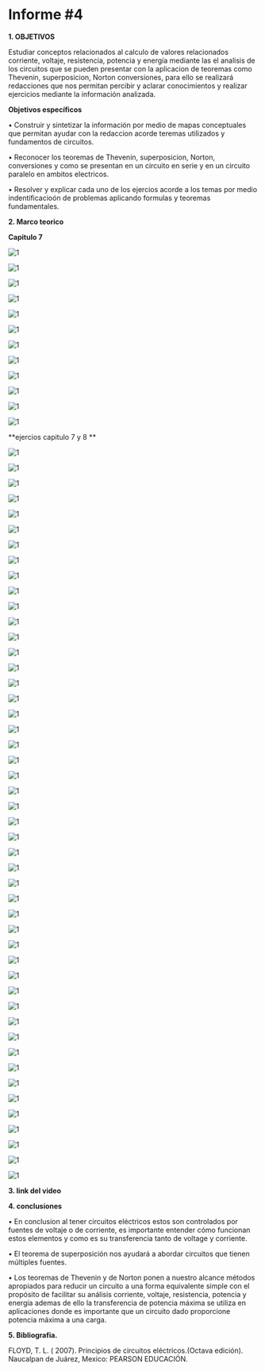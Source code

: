 # Informe #4

**1. OBJETIVOS**

Estudiar conceptos relacionados al calculo de valores relacionados  corriente, voltaje, resistencia, potencia y energía mediante las el analisis de los circuitos que se pueden presentar con la aplicacion de teoremas como Thevenin, superposicion, Norton  conversiones, para ello se realizará redacciones que nos permitan percibir y aclarar conocimientos y realizar ejercicios mediante la información analizada.

**Objetivos específicos**

• Construir y sintetizar la información por medio de mapas conceptuales que permitan ayudar con la redaccion acorde teremas utilizados y fundamentos de circuitos.

• Reconocer los teoremas de Thevenin, superposicion, Norton, conversiones y como se presentan en un circuito en serie y en un circuito paralelo en ambitos electricos.

• Resolver y explicar cada uno de los ejercios acorde a los temas por medio indentificacioón de problemas aplicando formulas y teoremas fundamentales.

**2. Marco teorico**

**Capitulo 7**

![1](https://github.com/Gomez-Erick/Fundamentos-de-circuirtos/blob/eb04285c5f557d69b99bb71eca0118a45da45d5e/imagenestarea%204/1s.PNG)

![1](https://github.com/Gomez-Erick/Fundamentos-de-circuirtos/blob/eb04285c5f557d69b99bb71eca0118a45da45d5e/imagenestarea%204/2s.PNG)

![1](https://github.com/Gomez-Erick/Fundamentos-de-circuirtos/blob/eb04285c5f557d69b99bb71eca0118a45da45d5e/imagenestarea%204/3s.PNG)

![1](https://github.com/Gomez-Erick/Fundamentos-de-circuirtos/blob/eb04285c5f557d69b99bb71eca0118a45da45d5e/imagenestarea%204/4s.PNG)

![1](https://github.com/Gomez-Erick/Fundamentos-de-circuirtos/blob/eb04285c5f557d69b99bb71eca0118a45da45d5e/imagenestarea%204/5s.PNG)

![1](https://github.com/Gomez-Erick/Fundamentos-de-circuirtos/blob/eb04285c5f557d69b99bb71eca0118a45da45d5e/imagenestarea%204/6s.PNG)

![1](https://github.com/Gomez-Erick/Fundamentos-de-circuirtos/blob/eb04285c5f557d69b99bb71eca0118a45da45d5e/imagenestarea%204/7s.PNG)

![1](https://github.com/Gomez-Erick/Fundamentos-de-circuirtos/blob/eb04285c5f557d69b99bb71eca0118a45da45d5e/imagenestarea%204/8s.PNG)

![1](https://github.com/Gomez-Erick/Fundamentos-de-circuirtos/blob/eb04285c5f557d69b99bb71eca0118a45da45d5e/imagenestarea%204/9s.PNG)

![1](https://github.com/Gomez-Erick/Fundamentos-de-circuirtos/blob/eb04285c5f557d69b99bb71eca0118a45da45d5e/imagenestarea%204/10s.PNG)

![1](https://github.com/Gomez-Erick/Fundamentos-de-circuirtos/blob/eb04285c5f557d69b99bb71eca0118a45da45d5e/imagenestarea%204/11s.PNG)

![1](https://github.com/Gomez-Erick/Fundamentos-de-circuirtos/blob/eb04285c5f557d69b99bb71eca0118a45da45d5e/imagenestarea%204/12s.PNG)
  
**ejercios capitulo 7 y 8 **  

![1](https://github.com/Gomez-Erick/Fundamentos-de-circuirtos/blob/bc540d245a0a052852ff0290051380198f28182c/imagenestarea%204/ejercicios%204/1t.PNG)

![1](https://github.com/Gomez-Erick/Fundamentos-de-circuirtos/blob/bc540d245a0a052852ff0290051380198f28182c/imagenestarea%204/ejercicios%204/2t.PNG)

![1](https://github.com/Gomez-Erick/Fundamentos-de-circuirtos/blob/bc540d245a0a052852ff0290051380198f28182c/imagenestarea%204/ejercicios%204/3t.PNG)

![1](https://github.com/Gomez-Erick/Fundamentos-de-circuirtos/blob/bc540d245a0a052852ff0290051380198f28182c/imagenestarea%204/ejercicios%204/4t.PNG)

![1](https://github.com/Gomez-Erick/Fundamentos-de-circuirtos/blob/bc540d245a0a052852ff0290051380198f28182c/imagenestarea%204/ejercicios%204/5t.PNG)

![1](https://github.com/Gomez-Erick/Fundamentos-de-circuirtos/blob/bc540d245a0a052852ff0290051380198f28182c/imagenestarea%204/ejercicios%204/6t.PNG)

![1](https://github.com/Gomez-Erick/Fundamentos-de-circuirtos/blob/bc540d245a0a052852ff0290051380198f28182c/imagenestarea%204/ejercicios%204/7t.PNG)

![1](https://github.com/Gomez-Erick/Fundamentos-de-circuirtos/blob/bc540d245a0a052852ff0290051380198f28182c/imagenestarea%204/ejercicios%204/8t.PNG)

![1](https://github.com/Gomez-Erick/Fundamentos-de-circuirtos/blob/bc540d245a0a052852ff0290051380198f28182c/imagenestarea%204/ejercicios%204/9t.PNG)

![1](https://github.com/Gomez-Erick/Fundamentos-de-circuirtos/blob/bc540d245a0a052852ff0290051380198f28182c/imagenestarea%204/ejercicios%204/10t.PNG)

![1](https://github.com/Gomez-Erick/Fundamentos-de-circuirtos/blob/bc540d245a0a052852ff0290051380198f28182c/imagenestarea%204/ejercicios%204/11t.PNG)

![1](https://github.com/Gomez-Erick/Fundamentos-de-circuirtos/blob/bc540d245a0a052852ff0290051380198f28182c/imagenestarea%204/ejercicios%204/12t.PNG)

![1](https://github.com/Gomez-Erick/Fundamentos-de-circuirtos/blob/bc540d245a0a052852ff0290051380198f28182c/imagenestarea%204/ejercicios%204/13t.PNG)

![1](https://github.com/Gomez-Erick/Fundamentos-de-circuirtos/blob/bc540d245a0a052852ff0290051380198f28182c/imagenestarea%204/ejercicios%204/14t.PNG)

![1](https://github.com/Gomez-Erick/Fundamentos-de-circuirtos/blob/bc540d245a0a052852ff0290051380198f28182c/imagenestarea%204/ejercicios%204/15t.PNG)

![1](https://github.com/Gomez-Erick/Fundamentos-de-circuirtos/blob/bc540d245a0a052852ff0290051380198f28182c/imagenestarea%204/ejercicios%204/16t.PNG)

![1](https://github.com/Gomez-Erick/Fundamentos-de-circuirtos/blob/bc540d245a0a052852ff0290051380198f28182c/imagenestarea%204/ejercicios%204/17t.PNG)

![1](https://github.com/Gomez-Erick/Fundamentos-de-circuirtos/blob/bc540d245a0a052852ff0290051380198f28182c/imagenestarea%204/ejercicios%204/18t.PNG)

![1](https://github.com/Gomez-Erick/Fundamentos-de-circuirtos/blob/bc540d245a0a052852ff0290051380198f28182c/imagenestarea%204/ejercicios%204/19t.PNG)

![1](https://github.com/Gomez-Erick/Fundamentos-de-circuirtos/blob/bc540d245a0a052852ff0290051380198f28182c/imagenestarea%204/ejercicios%204/20t.PNG)

![1](https://github.com/Gomez-Erick/Fundamentos-de-circuirtos/blob/bc540d245a0a052852ff0290051380198f28182c/imagenestarea%204/ejercicios%204/21t.PNG)

![1](https://github.com/Gomez-Erick/Fundamentos-de-circuirtos/blob/bc540d245a0a052852ff0290051380198f28182c/imagenestarea%204/ejercicios%204/22t.PNG)

![1](https://github.com/Gomez-Erick/Fundamentos-de-circuirtos/blob/bc540d245a0a052852ff0290051380198f28182c/imagenestarea%204/ejercicios%204/23t.PNG)

![1](https://github.com/Gomez-Erick/Fundamentos-de-circuirtos/blob/bc540d245a0a052852ff0290051380198f28182c/imagenestarea%204/ejercicios%204/24t.PNG)

![1](https://github.com/Gomez-Erick/Fundamentos-de-circuirtos/blob/bc540d245a0a052852ff0290051380198f28182c/imagenestarea%204/ejercicios%204/25t.PNG)

![1](https://github.com/Gomez-Erick/Fundamentos-de-circuirtos/blob/bc540d245a0a052852ff0290051380198f28182c/imagenestarea%204/ejercicios%204/26t.PNG)

![1](https://github.com/Gomez-Erick/Fundamentos-de-circuirtos/blob/bc540d245a0a052852ff0290051380198f28182c/imagenestarea%204/ejercicios%204/27t.PNG)

![1](https://github.com/Gomez-Erick/Fundamentos-de-circuirtos/blob/bc540d245a0a052852ff0290051380198f28182c/imagenestarea%204/ejercicios%204/28t.PNG)

![1](https://github.com/Gomez-Erick/Fundamentos-de-circuirtos/blob/bc540d245a0a052852ff0290051380198f28182c/imagenestarea%204/ejercicios%204/29t.PNG)

![1](https://github.com/Gomez-Erick/Fundamentos-de-circuirtos/blob/bc540d245a0a052852ff0290051380198f28182c/imagenestarea%204/ejercicios%204/30t.PNG)

![1](https://github.com/Gomez-Erick/Fundamentos-de-circuirtos/blob/bc540d245a0a052852ff0290051380198f28182c/imagenestarea%204/ejercicios%204/31t.PNG)

![1](https://github.com/Gomez-Erick/Fundamentos-de-circuirtos/blob/bc540d245a0a052852ff0290051380198f28182c/imagenestarea%204/ejercicios%204/32t.PNG)

![1](https://github.com/Gomez-Erick/Fundamentos-de-circuirtos/blob/bc540d245a0a052852ff0290051380198f28182c/imagenestarea%204/ejercicios%204/33t.PNG)

![1](https://github.com/Gomez-Erick/Fundamentos-de-circuirtos/blob/bc540d245a0a052852ff0290051380198f28182c/imagenestarea%204/ejercicios%204/34t.PNG)

![1](https://github.com/Gomez-Erick/Fundamentos-de-circuirtos/blob/bc540d245a0a052852ff0290051380198f28182c/imagenestarea%204/ejercicios%204/35t.PNG)

![1](https://github.com/Gomez-Erick/Fundamentos-de-circuirtos/blob/bc540d245a0a052852ff0290051380198f28182c/imagenestarea%204/ejercicios%204/36t.PNG)

![1](https://github.com/Gomez-Erick/Fundamentos-de-circuirtos/blob/bc540d245a0a052852ff0290051380198f28182c/imagenestarea%204/ejercicios%204/37t.PNG)

![1](https://github.com/Gomez-Erick/Fundamentos-de-circuirtos/blob/bc540d245a0a052852ff0290051380198f28182c/imagenestarea%204/ejercicios%204/38t.PNG)

![1](https://github.com/Gomez-Erick/Fundamentos-de-circuirtos/blob/bc540d245a0a052852ff0290051380198f28182c/imagenestarea%204/ejercicios%204/39t.PNG)

![1](https://github.com/Gomez-Erick/Fundamentos-de-circuirtos/blob/bc540d245a0a052852ff0290051380198f28182c/imagenestarea%204/ejercicios%204/40t.PNG)

![1](https://github.com/Gomez-Erick/Fundamentos-de-circuirtos/blob/bc540d245a0a052852ff0290051380198f28182c/imagenestarea%204/ejercicios%204/41t.PNG)

![1](https://github.com/Gomez-Erick/Fundamentos-de-circuirtos/blob/bc540d245a0a052852ff0290051380198f28182c/imagenestarea%204/ejercicios%204/42t.PNG)

![1](https://github.com/Gomez-Erick/Fundamentos-de-circuirtos/blob/bc540d245a0a052852ff0290051380198f28182c/imagenestarea%204/ejercicios%204/43t.PNG)

![1](https://github.com/Gomez-Erick/Fundamentos-de-circuirtos/blob/bc540d245a0a052852ff0290051380198f28182c/imagenestarea%204/ejercicios%204/44t.PNG)

![1](https://github.com/Gomez-Erick/Fundamentos-de-circuirtos/blob/bc540d245a0a052852ff0290051380198f28182c/imagenestarea%204/ejercicios%204/45t.PNG)

![1](https://github.com/Gomez-Erick/Fundamentos-de-circuirtos/blob/bc540d245a0a052852ff0290051380198f28182c/imagenestarea%204/ejercicios%204/46t.PNG)

![1](https://github.com/Gomez-Erick/Fundamentos-de-circuirtos/blob/bc540d245a0a052852ff0290051380198f28182c/imagenestarea%204/ejercicios%204/47t.PNG)

![1](https://github.com/Gomez-Erick/Fundamentos-de-circuirtos/blob/bc540d245a0a052852ff0290051380198f28182c/imagenestarea%204/ejercicios%204/48t.PNG)

**3. link del video**



**4. conclusiones**

• En conclusion al tener circuitos eléctricos  estos son controlados por fuentes de voltaje o de corriente, es importante entender cómo funcionan estos elementos y como es su transferencia tanto de voltage y corriente.

• El teorema de superposición nos ayudará a abordar circuitos que tienen múltiples fuentes. 

• Los teoremas de Thevenin y de Norton ponen a nuestro alcance métodos apropiados para reducir un circuito a una forma equivalente simple con el propósito de facilitar su análisis corriente, voltaje, resistencia, potencia y energía ademas de ello la transferencia de potencia máxima se utiliza en aplicaciones donde es importante que un circuito dado proporcione potencia máxima a una carga.


**5. Bibliografia.**

FLOYD, T. L. ( 2007). Principios de circuitos eléctricos.(Octava edición). Naucalpan de Juárez, Mexico: PEARSON EDUCACIÓN.
